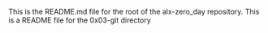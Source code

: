 This is the README.md file for the root of the alx-zero_day repository.
This is a README file for the 0x03-git directory
